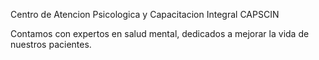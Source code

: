 Centro de Atencion Psicologica y Capacitacion Integral  CAPSCIN

Contamos con expertos en salud mental, dedicados a mejorar la vida de nuestros pacientes.
